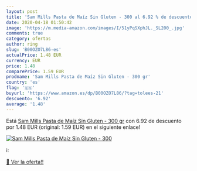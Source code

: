 ```yaml
---
layout: post
title: 'Sam Mills Pasta de Maíz Sin Gluten - 300 al 6.92 % de descuento'
date: 2020-04-18 01:50:42
image: 'https://m.media-amazon.com/images/I/51yPqSXphJL._SL200_.jpg'
comments: true
category: ofertas
author: ring
slug: 'B00OZO7L86-es'
actualPrice: 1.48 EUR
currency: EUR
price: 1.48
comparePrice: 1.59 EUR
prodname: 'Sam Mills Pasta de Maíz Sin Gluten - 300 gr'
country: 'es'
flag: '🇪🇸'
buyurl: 'https://www.amazon.es/dp/B00OZO7L86/?tag=tolees-21'
descuento: '6.92'
average: '1.48'
---
```


Está [Sam Mills Pasta de Maíz Sin Gluten - 300 gr](https://www.amazon.es/dp/B00OZO7L86/?tag=tolees-21) con 6.92 de descuento por 1.48 EUR (original: 1.59 EUR) en el siguiente enlace!

[![Sam Mills Pasta de Maíz Sin Gluten - 300](https://m.media-amazon.com/images/I/51yPqSXphJL._SL200_.jpg)](https://www.amazon.es/dp/B00OZO7L86/?tag=tolees-21)

ℹ️:


[🛒 Ver la oferta!!](https://www.amazon.es/dp/B00OZO7L86/?tag=tolees-21)
